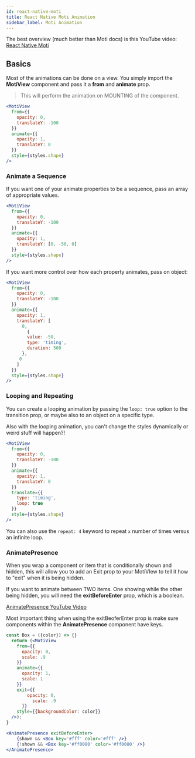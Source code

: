 ```yaml
---
id: react-native-moti
title: React Native Moti Animation
sidebar_label: Moti Animation
---
```




The best overview (much better than Moti docs) is this YouTube video: [React Native Moti](https://www.youtube.com/watch?v=ynSfSf9w99M&t=5s)

## Basics

Most of the animations can be done on a view.  You simply import the **MotiView** component and pass it a **from** and **animate** prop.

> This will perform the animation on MOUNTING of the component.

```jsx
<MotiView 
  from={{
    opacity: 0,
    translateY: -100
  }}
  animate={{
    opacity: 1,
    translateY: 0
  }}
  style={styles.shape}
/>
```

### Animate a Sequence

If you want one of your animate properties to be a sequence, pass an array of appropriate values.

```jsx
<MotiView 
  from={{
    opacity: 0,
    translateY: -100
  }}
  animate={{
    opacity: 1,
    translateY: [0, -50, 0]
  }}
  style={styles.shape}
/>
```

If you want more control over how each property animates, pass on object:

```jsx
<MotiView 
  from={{
    opacity: 0,
    translateY: -100
  }}
  animate={{
    opacity: 1,
    translateY: [
      0,
    	{
        value: -50,
        type: 'timing',
        duration: 500
      },
     0
    ]
  }}
  style={styles.shape}
/>
```

### Looping and Repeating

You can create a looping animation by passing the `loop: true` option to the transition prop, or maybe also to an object on a specific type.

Also with the looping animation, you can't change the styles dynamically or weird stuff will happen?!

```jsx
<MotiView 
  from={{
    opacity: 0,
    translateY: -100
  }}
  animate={{
    opacity: 1,
    translateY: 0
  }}
  translate={{
    type: 'timing',
    loop: true
  }}
  style={styles.shape}
/>
```

You can also use the `repeat: 4` keyword to repeat `x` number of times versus an infinite loop.

### AnimatePresence

When you wrap a component or item that is conditionally shown and hidden, this will allow you to add an Exit prop to your MotiVIew to tell it how to "exit" when it is being hidden.

If you want to animate between TWO items.  One showing while the other being hidden, you will need the **exitBeforeEnter** prop, which is a boolean.

[AnimatePresence YouTube Video](https://youtu.be/ynSfSf9w99M?t=3215)

Most important thing when using the exitBeoferEnter prop is make sure components within the **AnimatePresence** component have keys.

```jsx
const Box = ({color}) => {}
  return (<MotiView 
    from={{
      opacity: 0,
      scale: .9
    }}
    animate={{
      opacity: 1,
      scale: 1
    }}
    exit={{
        opacity: 0,
          scale: .9
      }}
    style={{backgroundColor: color}}
  />);
}

<AnimatePresence exitBeforeEnter>
	{shown && <Box key='#fff' color='#fff' />}
	{!shown && <Box key='#ff0080' color='#ff0080' />}
</AnimatePresence>
```

